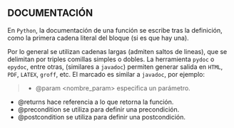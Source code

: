 ## DOCUMENTACIÓN

En `Python`, la documentación de una función se escribe tras la definición, como la primera cadena literal del bloque (si es que hay una).

Por lo general se utilizan cadenas largas (admiten saltos de lineas),
que se delimitan por triples comillas simples o dobles. La herramienta
`pydoc` o `epydoc`, entre otras, (similares a `javadoc`) permiten generar salida en `HTML`, `PDF`, `LATEX`, `groff`, etc. El marcado es similar a `javadoc`, por ejemplo:

>* @param <nombre_param\> especifica un parámetro.
* @returns hace referencia a lo que retorna la función.
* @precondition se utiliza para definir una precondición.
* @postcondition se utiliza para definir una postcondición.